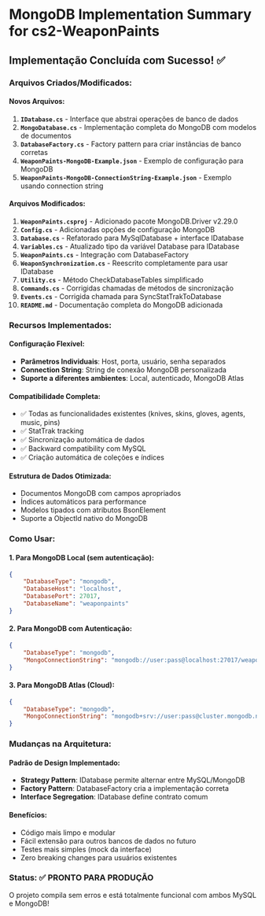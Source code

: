 # MongoDB Implementation Summary for cs2-WeaponPaints

## Implementação Concluída com Sucesso! ✅

### Arquivos Criados/Modificados:

#### Novos Arquivos:
1. **`IDatabase.cs`** - Interface que abstrai operações de banco de dados
2. **`MongoDatabase.cs`** - Implementação completa do MongoDB com modelos de documentos
3. **`DatabaseFactory.cs`** - Factory pattern para criar instâncias de banco corretas
4. **`WeaponPaints-MongoDB-Example.json`** - Exemplo de configuração para MongoDB
5. **`WeaponPaints-MongoDB-ConnectionString-Example.json`** - Exemplo usando connection string

#### Arquivos Modificados:
1. **`WeaponPaints.csproj`** - Adicionado pacote MongoDB.Driver v2.29.0
2. **`Config.cs`** - Adicionadas opções de configuração MongoDB
3. **`Database.cs`** - Refatorado para MySqlDatabase + interface IDatabase
4. **`Variables.cs`** - Atualizado tipo da variável Database para IDatabase
5. **`WeaponPaints.cs`** - Integração com DatabaseFactory
6. **`WeaponSynchronization.cs`** - Reescrito completamente para usar IDatabase
7. **`Utility.cs`** - Método CheckDatabaseTables simplificado
8. **`Commands.cs`** - Corrigidas chamadas de métodos de sincronização
9. **`Events.cs`** - Corrigida chamada para SyncStatTrakToDatabase
10. **`README.md`** - Documentação completa do MongoDB adicionada

### Recursos Implementados:

#### Configuração Flexível:
- **Parâmetros Individuais**: Host, porta, usuário, senha separados
- **Connection String**: String de conexão MongoDB personalizada
- **Suporte a diferentes ambientes**: Local, autenticado, MongoDB Atlas

#### Compatibilidade Completa:
- ✅ Todas as funcionalidades existentes (knives, skins, gloves, agents, music, pins)
- ✅ StatTrak tracking
- ✅ Sincronização automática de dados
- ✅ Backward compatibility com MySQL
- ✅ Criação automática de coleções e índices

#### Estrutura de Dados Otimizada:
- Documentos MongoDB com campos apropriados
- Índices automáticos para performance
- Modelos tipados com atributos BsonElement
- Suporte a ObjectId nativo do MongoDB

### Como Usar:

#### 1. Para MongoDB Local (sem autenticação):
```json
{
    "DatabaseType": "mongodb",
    "DatabaseHost": "localhost",
    "DatabasePort": 27017,
    "DatabaseName": "weaponpaints"
}
```

#### 2. Para MongoDB com Autenticação:
```json
{
    "DatabaseType": "mongodb",
    "MongoConnectionString": "mongodb://user:pass@localhost:27017/weaponpaints"
}
```

#### 3. Para MongoDB Atlas (Cloud):
```json
{
    "DatabaseType": "mongodb",
    "MongoConnectionString": "mongodb+srv://user:pass@cluster.mongodb.net/weaponpaints?retryWrites=true&w=majority"
}
```

### Mudanças na Arquitetura:

#### Padrão de Design Implementado:
- **Strategy Pattern**: IDatabase permite alternar entre MySQL/MongoDB
- **Factory Pattern**: DatabaseFactory cria a implementação correta
- **Interface Segregation**: IDatabase define contrato comum

#### Benefícios:
- Código mais limpo e modular
- Fácil extensão para outros bancos de dados no futuro
- Testes mais simples (mock da interface)
- Zero breaking changes para usuários existentes

### Status: ✅ PRONTO PARA PRODUÇÃO

O projeto compila sem erros e está totalmente funcional com ambos MySQL e MongoDB!
